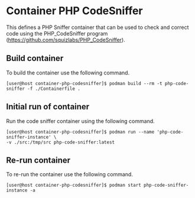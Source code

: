 # Container PHP CodeSniffer
This defines a PHP Sniffer container that can be used to check and correct code using the PHP_CodeSniffer program (https://github.com/squizlabs/PHP_CodeSniffer).

## Build container
To build the container use the following command.
```
[user@host container-php-codesniffer]$ podman build --rm -t php-code-sniffer -f ./Containerfile .
```

## Initial run of container
Run the code sniffer container using the following command.
```
[user@host container-php-codesniffer]$ podman run --name 'php-code-sniffer-instance' \
-v ./src:/tmp/src php-code-sniffer:latest

```
## Re-run container
To re-run the container use the following command.
```
[user@host container-php-codesniffer]$ podman start php-code-sniffer-instance -a
```
